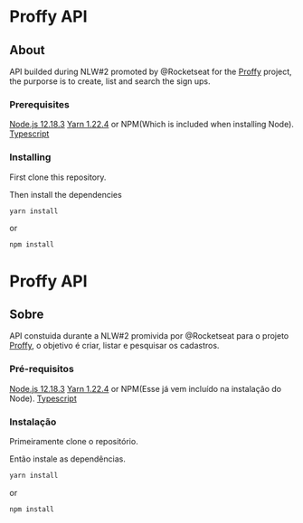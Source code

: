 # Proffy API

## About <a name = "about"></a>

API builded during NLW#2 promoted by @Rocketseat for the [Proffy](https://github.com/ItaloCosta99/Proffy) project, the purporse is to create, list and search the sign ups.

### Prerequisites

[Node.js 12.18.3](https://nodejs.org/en/)
[Yarn 1.22.4](https://yarnpkg.com) or NPM(Which is included when installing Node).
[Typescript](https://www.typescriptlang.org)

### Installing

First clone this repository.

Then install the dependencies

```bash
yarn install
```

or

```bash
npm install
```

# Proffy API

## Sobre <a name = "sobre"></a>
API constuida durante a NLW#2 promivida por @Rocketseat para o projeto [Proffy](https://github.com/ItaloCosta99/Proffy), o objetivo é criar, listar e pesquisar os cadastros.


### Pré-requisitos

[Node.js 12.18.3](https://nodejs.org/en/)
[Yarn 1.22.4](https://yarnpkg.com) or NPM(Esse já vem incluído na instalação do Node).
[Typescript](https://www.typescriptlang.org)

### Instalação

Primeiramente clone o repositório.

Então instale as dependências.

```bash
yarn install
```

or

```bash
npm install
```
